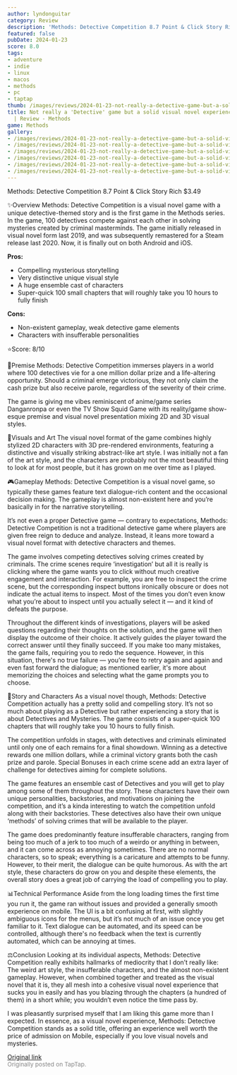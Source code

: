 ```yaml
---
author: lyndonguitar
category: Review
description: 'Methods: Detective Competition 8.7 Point & Click Story Rich $3.49'
featured: false
pubDate: 2024-01-23
score: 8.0
tags:
- adventure
- indie
- linux
- macos
- methods
- pc
- taptap
thumb: /images/reviews/2024-01-23-not-really-a-detective-game-but-a-solid-visual-novel-experience-nonetheless--review---met-0.avif
title: Not really a 'Detective' game but a solid visual novel experience nonetheless
  | Review - Methods
game: Methods
gallery:
- /images/reviews/2024-01-23-not-really-a-detective-game-but-a-solid-visual-novel-experience-nonetheless--review---met-0.avif
- /images/reviews/2024-01-23-not-really-a-detective-game-but-a-solid-visual-novel-experience-nonetheless--review---met-1.avif
- /images/reviews/2024-01-23-not-really-a-detective-game-but-a-solid-visual-novel-experience-nonetheless--review---met-2.avif
- /images/reviews/2024-01-23-not-really-a-detective-game-but-a-solid-visual-novel-experience-nonetheless--review---met-3.avif
- /images/reviews/2024-01-23-not-really-a-detective-game-but-a-solid-visual-novel-experience-nonetheless--review---met-4.avif
- /images/reviews/2024-01-23-not-really-a-detective-game-but-a-solid-visual-novel-experience-nonetheless--review---met-5.avif
---
```

Methods: Detective Competition
8.7
Point & Click
Story Rich
$3.49

✨Overview
Methods: Detective Competition is a visual novel game with a unique detective-themed story and is the first game in the Methods series. In the game, 100 detectives compete against each other in solving mysteries created by criminal masterminds. The game initially released in visual novel form last 2019, and was subsequently remastered for a Steam release last 2020. Now, it is finally out on both Android and iOS.


**Pros:**
- Compelling mysterious storytelling
- Very distinctive unique visual style
- A huge ensemble cast of characters
- Super-quick 100 small chapters that will roughly take you 10 hours to fully finish



**Cons:**
- Non-existent gameplay, weak detective game elements
- Characters with insufferable personalities


⭐️Score: 8/10

📖Premise
Methods: Detective Competition immerses players in a world where 100 detectives vie for a one million dollar prize and a life-altering opportunity. Should a criminal emerge victorious, they not only claim the cash prize but also receive parole, regardless of the severity of their crime.

The game is giving me vibes reminiscent of anime/game series Danganronpa or even the TV Show Squid Game with its reality/game show-esque premise and visual novel presentation mixing 2D and 3D visual styles.

🎨Visuals and Art
The visual novel format of the game combines highly stylized 2D characters with 3D pre-rendered environments, featuring a distinctive and visually striking abstract-like art style. I was initially not a fan of the art style, and the characters are probably not the most beautiful thing to look at for most people, but it has grown on me over time as I played.

🎮Gameplay
Methods: Detective Competition is a visual novel game, so typically these games feature text dialogue-rich content and the occasional decision making. The gameplay is almost non-existent here and you’re basically in for the narrative storytelling.

It’s not even a proper Detective game — contrary to expectations, Methods: Detective Competition is not a traditional detective game where players are given free reign to deduce and analyze. Instead, it leans more toward a visual novel format with detective characters and themes.

The game involves competing detectives solving crimes created by criminals. The crime scenes require ‘investigation’ but all it is really is clicking where the game wants you to click without much creative engagement and interaction. For example, you are free to inspect the crime scene, but the corresponding inspect buttons ironically obscure or does not indicate the actual items to inspect. Most of the times you don’t even know what you’re about to inspect until you actually select it — and it kind of defeats the purpose.

Throughout the different kinds of investigations, players will be asked questions regarding their thoughts on the solution, and the game will then display the outcome of their choice. It actively guides the player toward the correct answer until they finally succeed. If you make too many mistakes, the game fails, requiring you to redo the sequence. However, in this situation, there's no true failure — you’re free to retry again and again and even fast forward the dialogue; as mentioned earlier, it's more about memorizing the choices and selecting what the game prompts you to choose.

📜Story and Characters
As a visual novel though, Methods: Detective Competition actually has a pretty solid and compelling story. It’s not so much about playing as a Detective but rather experiencing a story that is about Detectives and Mysteries. The game consists of a super-quick 100 chapters that will roughly take you 10 hours to fully finish.

The competition unfolds in stages, with detectives and criminals eliminated until only one of each remains for a final showdown. Winning as a detective rewards one million dollars, while a criminal victory grants both the cash prize and parole. Special Bonuses in each crime scene add an extra layer of challenge for detectives aiming for complete solutions.

The game features an ensemble cast of Detectives and you will get to play among some of them throughout the story. These characters have their own unique personalities, backstories, and motivations on joining the competition, and it’s a kinda interesting to watch the competition unfold along with their backstories. These detectives also have their own unique ‘methods’ of solving crimes that will be available to the player.

The game does predominantly feature insufferable characters, ranging from being too much of a jerk to too much of a weirdo or anything in between, and it can come across as annoying sometimes. There are no normal characters, so to speak; everything is a caricature and attempts to be funny. However, to their merit, the dialogue can be quite humorous. As with the art style, these characters do grow on you and despite these elements, the overall story does a great job of carrying the load of compelling you to play.

📊Technical Performance
Aside from the long loading times the first time you run it, the game ran without issues and provided a generally smooth experience on mobile. The UI is a bit confusing at first, with slightly ambiguous icons for the menus, but it’s not much of an issue once you get familiar to it. Text dialogue can be automated, and its speed can be controlled, although there's no feedback when the text is currently automated, which can be annoying at times.

⚖️Conclusion
Looking at its individual aspects, Methods: Detective Competition really exhibits hallmarks of mediocrity that I don’t really like: The weird art style, the insufferable characters, and the almost non-existent gameplay. However, when combined together and treated as the visual novel that it is, they all mesh into a cohesive visual novel experience that sucks you in easily and has you blazing through the chapters (a hundred of them) in a short while; you wouldn’t even notice the time pass by.

I was pleasantly surprised myself that I am liking this game more than I expected. In essence, as a visual novel experience, Methods: Detective Competition stands as a solid title, offering an experience well worth the price of admission on Mobile, especially if you love visual novels and mysteries.

[Original link](https://www.taptap.io/post/6858719)<br><span style="font-size: 0.95em; color: #888;">Originally posted on TapTap.</span>